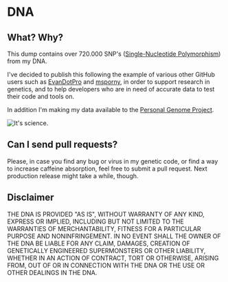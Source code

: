 # DNA

## What? Why?
This dump contains over 720.000 SNP's ([Single-Nucleotide Polymorphism](https://en.wikipedia.org/wiki/Single-nucleotide_polymorphism)) from my DNA.

I've decided to publish this following the example of various other GitHub users such as [EvanDotPro](https://github.com/EvanDotPro/dna-data) and [msporny](https://github.com/msporny/dna), in order to support research in genetics, and to help developers who are in need of accurate data to test their code and tools on.

In addition I'm making my data available to the [Personal Genome Project](https://www.personalgenomes.org/).

![It's science.](https://media.giphy.com/media/pzuye8RSBJFgk/giphy.gif)

## Can I send pull requests?
Please, in case you find any bug or virus in my genetic code, or find a way to increase caffeine absorption, feel free to submit a pull request. Next production release might take a while, though.

## Disclaimer
THE DNA IS PROVIDED "AS IS", WITHOUT WARRANTY OF ANY KIND, EXPRESS OR
IMPLIED, INCLUDING BUT NOT LIMITED TO THE WARRANTIES OF MERCHANTABILITY,
FITNESS FOR A PARTICULAR PURPOSE AND NONINFRINGEMENT. IN NO EVENT SHALL THE
OWNER OF THE DNA BE LIABLE FOR ANY CLAIM, DAMAGES, CREATION OF GENETICALLY
ENGINEERED SUPERMONSTERS OR OTHER LIABILITY, WHETHER IN AN ACTION OF CONTRACT,
TORT OR OTHERWISE, ARISING FROM, OUT OF OR IN CONNECTION WITH THE DNA OR
THE USE OR OTHER DEALINGS IN THE DNA.
